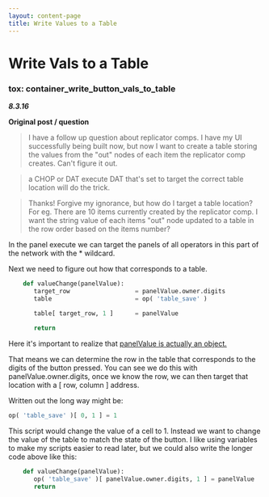 ```yaml
---
layout: content-page
title: Write Values to a Table
---
```


# Write Vals to a Table
### tox: container_write_button_vals_to_table
_**8.3.16**_

**Original post / question**

>I have a follow up question about replicator comps. I have my UI successfully being built now, but now I want to create a table storing the values from the "out" nodes of each item the replicator comp creates. Can't figure it out.

>a CHOP or DAT execute DAT that's set to target the correct table location will do the trick.

>Thanks! Forgive my ignorance, but how do I target a table location? For eg. There are 10 items currently created by the replicator comp. I want the string value of each items "out" node updated to a table in the row order based on the items number?

In the panel execute we can target the panels of all operators in this part of the network with the * wildcard.

Next we need to figure out how that corresponds to a table.

```python
    def valueChange(panelValue):
       target_row                  = panelValue.owner.digits
       table                       = op( 'table_save' )
       
       table[ target_row, 1 ]      = panelValue

       return
```


Here it's important to realize that [panelValue is actually an object.](
http://www.derivative.ca/wiki088/index.php?title=PanelValue_Class)

That means we can determine the row in the table that corresponds to the digits of the button pressed. You can see we do this with panelValue.owner.digits, once we know the row, we can then target that location with a [ row, column ] address.

Written out the long way might be:

```python
op( 'table_save' )[ 0, 1 ] = 1
```

This script would change the value of a cell to 1. Instead we want to change the value of the table to match the state of the button. I like using variables to make my scripts easier to read later, but we could also write the longer code above like this:

```python
    def valueChange(panelValue):
       op( 'table_save' )[ panelValue.owner.digits, 1 ] = panelValue
       return
```
